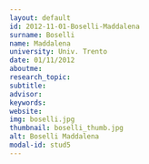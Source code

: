 ```yaml
---
layout: default 
id: 2012-11-01-Boselli-Maddalena
surname: Boselli
name: Maddalena
university: Univ. Trento
date: 01/11/2012
aboutme: 
research_topic: 
subtitle: 
advisor: 
keywords: 
website: 
img: boselli.jpg
thumbnail: boselli_thumb.jpg
alt: Boselli Maddalena
modal-id: stud5
---
```

